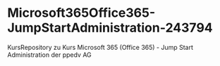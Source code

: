 # Microsoft365Office365-JumpStartAdministration-243794
KursRepository zu Kurs Microsoft 365 (Office 365) - Jump Start Administration der ppedv AG
